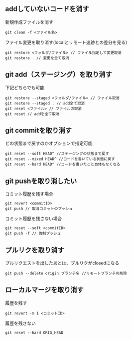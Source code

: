 ## addしていないコードを消す

新規作成ファイルを消す
```
git clean -f <ファイル名>
```

ファイル変更を取り消す(localとリモート追跡との差分を見る)
```
git restore <フォルダ/ファイル> // ファイル指定して変更取消
git restore . // 変更を全て取消
```

## git add（ステージング）を取り消す

下記どちらでも可能
```
git restore --staged <フォルダ/ファイル> // ファイル取消
git restore --staged . // add全て取消
git reset <ファイル> // ファイルの取消
git reset // addを全て取消
```

## git commitを取り消す
どの状態まで戻すのかオプションで指定可能
```
git reset --soft HEAD^ //ステージングの状態まで戻す
git reset --mixed HEAD^ //コードを書いている状態に戻す
git reset --hard HEAD^ //コードを書いたこと自体もなくなる
```

## git pushを取り消したい
コミット履歴を残す場合
```
git revert <commitID>
git push // 取消コミットのプッシュ
```

コミット履歴を残さない場合
```
git reset --soft <commitID>
git push -f // 強制プッシュ
```

## プルリクを取り消す
プルリクエストを出したあとは、プルリクがclosedになる
```
git push --delete origin ブランチ名 //リモートブランチの削除
```

## ローカルマージを取り消す

履歴を残す 
```
git revert -m 1 <コミットID>
```

履歴を残さない
```
git reset --hard ORIG_HEAD
```